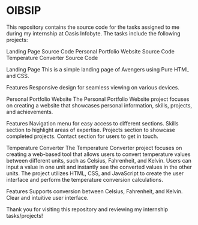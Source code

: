 # OIBSIP

This repository contains the source code for the tasks assigned to me during my internship at Oasis Infobyte. The tasks include the following projects:

Landing Page Source Code
Personal Portfolio Website Source Code
Temperature Converter Source Code
 
Landing Page
This is a simple landing page of Avengers using Pure HTML and CSS.

Features
Responsive design for seamless viewing on various devices.

Personal Portfolio Website
The Personal Portfolio Website project focuses on creating a website that showcases personal information, skills, projects, and achievements. 

Features
Navigation menu for easy access to different sections.
Skills section to highlight areas of expertise.
Projects section to showcase completed projects.
Contact section for users to get in touch.

Temperature Converter
The Temperature Converter project focuses on creating a web-based tool that allows users to convert temperature values between different units, such as Celsius, Fahrenheit, and Kelvin. Users can input a value in one unit and instantly see the converted values in the other units. The project utilizes HTML, CSS, and JavaScript to create the user interface and perform the temperature conversion calculations.

Features
Supports conversion between Celsius, Fahrenheit, and Kelvin.
Clear and intuitive user interface.


Thank you for visiting this repository and reviewing my internship tasks/projects!
